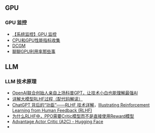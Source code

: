 


## GPU


### GPU 监控

- [【系统监控】GPU 监控](https://houmin.cc/posts/b4058e1b/)
- [CPU和GPU性能指标收集](https://blog.csdn.net/TH_NUM/article/details/128305548)
- [DCGM](https://docs.nvidia.com/datacenter/dcgm/latest/user-guide/index.html)
- [聊聊GPU利用率那些事](https://blog.csdn.net/u011458874/article/details/121020613)





## LLM


### LLM 技术原理
- [OpenAI联合创始人亲自上场科普GPT，让技术小白也能理解最强AI](https://mp.weixin.qq.com/s/MD4WwwJLXm8rEm-sniX8Gw)
- [详解大模型RLHF过程（配代码解读）](https://zhuanlan.zhihu.com/p/624589622)
- [ChatGPT 背后的“功臣”——RLHF 技术详解](https://huggingface.co/blog/zh/rlhf)，[Illustrating Reinforcement Learning from Human Feedback (RLHF)](https://huggingface.co/blog/rlhf)
- [为什么RLHF中，PPO需要Critic模型而不是直接使用Reward模型](https://www.cnblogs.com/end/p/17481052.html)
- [Advantage Actor Critic (A2C) - Hugging Face](https://huggingface.co/blog/deep-rl-a2c)
- 
